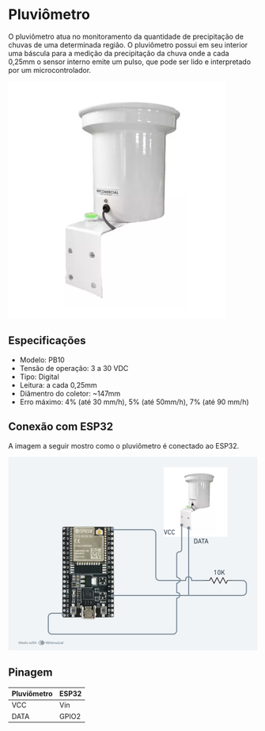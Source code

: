 # Pluviômetro
O pluviômetro atua no monitoramento da quantidade de precipitação de chuvas de uma determinada região. O pluviômetro possui em seu interior uma báscula para a medição da precipitação da chuva onde a cada 0,25mm o sensor interno emite um pulso, que pode ser lido e interpretado por um microcontrolador.

![](https://github.com/eduardozago/weather-station-iot/blob/main/sensores/pluviometro/pluviometro.png)

## Especificações
- Modelo: PB10
- Tensão de operação: 3 a 30 VDC
- Tipo: Digital
- Leitura: a cada 0,25mm
- Diâmentro do coletor: ~147mm
- Erro máximo: 4% (até 30 mm/h), 5% (até 50mm/h), 7% (até 90 mm/h)

## Conexão com ESP32
A imagem a seguir mostro como o pluviômetro é conectado ao ESP32.

![](https://github.com/eduardozago/weather-station-iot/blob/main/sensores/pluviometro/esp32-pluviometro.png)

## Pinagem
| Pluviômetro | ESP32 |
| ------ | ------ |
| VCC | Vin |
| DATA | GPIO2 |